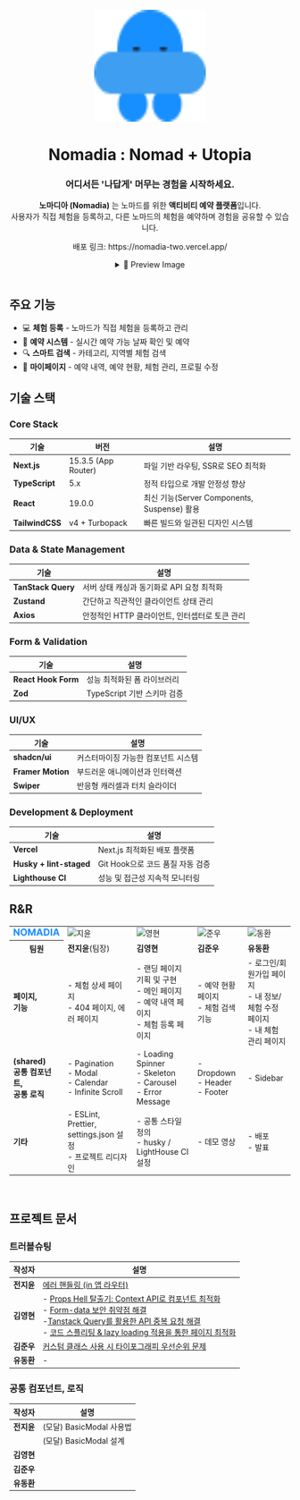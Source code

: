 <p align="center">
  <a href="https://nomadia-two.vercel.app/">
  <img width="200" height="200" alt="logo" src="./public/images/icons/logo.svg" />
  </a>
</p>

<div align="center">

# Nomadia : Nomad + Utopia

### 어디서든 '나답게' 머무는 경험을 시작하세요.

**노마디아 (Nomadia)** 는 노마드를 위한 **액티비티 예약 플랫폼**입니다.  
사용자가 직접 체험을 등록하고, 다른 노마드의 체험을 예약하며 경험을 공유할 수 있습니다.

</div>
<p align="center">
배포 링크: https://nomadia-two.vercel.app/
</p>

<div align="center">
<details>
<summary> 👀 Preview Image</summary>

#### 회원가입/로그인
![회원가입_로그인_2배속](https://github.com/user-attachments/assets/27669840-8ad0-4cfc-895b-0731aa1e2e4e)

#### 메인페이지 캐러셀

#### 메인페이지 리스트

#### 메인페이지 검색

---

#### 체험 등록
![체험등록](https://github.com/user-attachments/assets/faa8d167-edcf-4e7b-865f-202c49fa1bf2)

#### 마이페이지 내 체험 관리 - 체험 수정

![체험수정_2배속](https://github.com/user-attachments/assets/8d7843fd-2522-4443-aec8-d6379d2d20a6)

#### 마이페이지 내 체험 관리 - 체험 삭제
![내체험관리_체험삭제](https://github.com/user-attachments/assets/b8ded43c-53b0-4326-9c6c-ba835170561e)

#### 마이페이지 예약 내역 - 취소
![예약취소_2배속](https://github.com/user-attachments/assets/00d2a0a5-814d-4444-b0ef-7dc1b91713b4)

#### 마이페이지 예약 내역 - 후기 작성
![후기작성](https://github.com/user-attachments/assets/931a7f38-b350-4b6d-b31c-4f8784736b69)

#### 마이페이지 내 예약 현황

---

#### 상세페이지

---

</details>
<br>
</div>

## 주요 기능

- 💻 **체험 등록** - 노마드가 직접 체험을 등록하고 관리
- 📅 **예약 시스템** - 실시간 예약 가능 날짜 확인 및 예약
- 🔍 **스마트 검색** - 카테고리, 지역별 체험 검색
- 👤 **마이페이지** - 예약 내역, 예약 현황, 체험 관리, 프로필 수정

## 기술 스택

### **Core Stack**

| 기술            | 버전                | 설명                                        |
| --------------- | ------------------- | ------------------------------------------- |
| **Next.js**     | 15.3.5 (App Router) | 파일 기반 라우팅, SSR로 SEO 최적화          |
| **TypeScript**  | 5.x                 | 정적 타입으로 개발 안정성 향상              |
| **React**       | 19.0.0              | 최신 기능(Server Components, Suspense) 활용 |
| **TailwindCSS** | v4 + Turbopack      | 빠른 빌드와 일관된 디자인 시스템            |

### **Data & State Management**

| 기술               | 설명                                           |
| ------------------ | ---------------------------------------------- |
| **TanStack Query** | 서버 상태 캐싱과 동기화로 API 요청 최적화      |
| **Zustand**        | 간단하고 직관적인 클라이언트 상태 관리         |
| **Axios**          | 안정적인 HTTP 클라이언트, 인터셉터로 토큰 관리 |

### **Form & Validation**

| 기술                | 설명                        |
| ------------------- | --------------------------- |
| **React Hook Form** | 성능 최적화된 폼 라이브러리 |
| **Zod**             | TypeScript 기반 스키마 검증 |

### **UI/UX**

| 기술              | 설명                                |
| ----------------- | ----------------------------------- |
| **shadcn/ui**     | 커스터마이징 가능한 컴포넌트 시스템 |
| **Framer Motion** | 부드러운 애니메이션과 인터랙션      |
| **Swiper**        | 반응형 캐러셀과 터치 슬라이더       |

### **Development & Deployment**

| 기술                    | 설명                             |
| ----------------------- | -------------------------------- |
| **Vercel**              | Next.js 최적화된 배포 플랫폼     |
| **Husky + lint-staged** | Git Hook으로 코드 품질 자동 검증 |
| **Lighthouse CI**       | 성능 및 접근성 지속적 모니터링   |

## R&R

<table>
  <tr>
    <td>
    <img src="./public/images/icons/nomadia.svg" alt="노마디아" width="200" />
    </td>
    <td>
    <img width="700" alt="지윤" src="https://github.com/user-attachments/assets/5dc9a246-7db3-4770-98e2-1c8ca6500c96" />
    </td>
    <td>
    <img width="700" alt="영현" src="https://github.com/user-attachments/assets/7a783360-154a-4bc8-be12-227523f40734" />
    </td>
    <td>
    <img width="700" alt="준우" src="https://github.com/user-attachments/assets/a4e25b3d-5dd7-4579-afdf-f7c7721bf352" />
    </td>
    <td>
    <img width="700" alt="동환" src="https://github.com/user-attachments/assets/af171698-31e7-4aec-a27f-e91394195e09" />
    </td>
  </tr>
  <tr>
    <th>팀원</th>
    <td><strong>전지윤</strong>(팀장)</td>
    <td><strong>김영현</strong></td>
    <td><strong>김준우</strong></td>
    <td><strong>유동환</strong></td>
  </tr>
  <tr>
    <td><strong>페이지,<br> 기능</strong></td>
    <td>
      - 체험 상세 페이지<br>
      - 404 페이지, 에러 페이지<br>
    </td>
    <td>
      - 랜딩 페이지 기획 및 구현<br>
      - 메인 페이지<br>
      - 예약 내역 페이지<br>
      - 체험 등록 페이지<br>
    </td>
    <td>
      - 예약 현황 페이지<br>
      - 체험 검색 기능<br>
    </td>
    <td>
      - 로그인/회원가입 페이지<br>
      - 내 정보/체험 수정 페이지<br>
      - 내 체험 관리 페이지<br>
    </td>
  </tr>
  <tr>
    <td><strong>(shared)<br> 공통 컴포넌트, <br> 공통 로직</strong></td>
    <td>
      - Pagination<br>
      - Modal<br>
      - Calendar<br>
      - Infinite Scroll
    </td>
    <td>      
      - Loading Spinner<br>
      - Skeleton<br>
      - Carousel<br>
      - Error Message<br> 
    </td>
    <td>
      - Dropdown<br>
      - Header<br>
      - Footer<br>
    </td>
    <td>- Sidebar</td>
  </tr>
  <tr>
    <td><strong>기타</strong></td>
    <td>- ESLint, Prettier, settings.json 설정<br>- 프로젝트 리디자인</td>
    <td>- 공통 스타일 정의<br>- husky / LightHouse CI 설정 </td>
    <td>- 데모 영상</td>
    <td>- 배포<br> - 발표</td>
  </tr>
</table>

<br>

## 프로젝트 문서

### 트러블슈팅

| 작성자     | 설명                                                                                                                                                                                                                                                                                                                                                                                                                                                                                                                                                           |
| ---------- | -------------------------------------------------------------------------------------------------------------------------------------------------------------------------------------------------------------------------------------------------------------------------------------------------------------------------------------------------------------------------------------------------------------------------------------------------------------------------------------------------------------------------------------------------------------- |
| **전지윤** | [에러 핸들링 (in 앱 라우터)](https://www.notion.so/in-237bbeae3e2b80588e00f306680edaec)                                                                                                                                                                                                                                                                                                                                                                                                                                                                        |
| **김영현** | - [Props Hell 탈출기: Context API로 컴포넌트 최적화](https://www.notion.so/Props-Hell-Context-API-263b2ffc607580b5923cd91b1bd088d4) <br> - [Form-data 보안 취약점 해결](https://www.notion.so/form-data-263b2ffc607580fc9f92f3a23698cdd7?source=copy_link)<br> -[Tanstack Query를 활용한 API 중복 요청 해결](https://www.notion.so/Tanstack-Query-API-263b2ffc607580df8b40d836d1afb1fc?source=copy_link) <br> - [코드 스플리팅 & lazy loading 적용을 통한 페이지 최적화](https://www.notion.so/Lazy-Loading-263b2ffc607580088b60c780d4d67af7?source=copy_link) |
| **김준우** | [커스텀 클래스 사용 시 타이포그래피 우선순위 문제](https://www.notion.so/248bbeae3e2b80adb9b2c8a16d298ea0)                                                                                                                                                                                                                                                                                                                                                                                                                                                     |
| **유동환** | -                                                                                                                                                                                                                                                                                                                                                                                                                                                                                                                                                              |

### 공통 컴포넌트, 로직

| 작성자     | 설명                     |
| ---------- | ------------------------ |
| **전지윤** | (모달) BasicModal 사용법 |
|            | (모달) BasicModal 설계   |
| **김영현** |                          |
| **김준우** |                          |
| **유동환** |                          |
